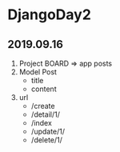 # DjangoDay2

## 2019.09.16

1. Project BOARD => app posts
2. Model Post
   - title
   - content
3. url
   - /create
   - /detail/1/
   - /index
   - /update/1/
   - /delete/1/


